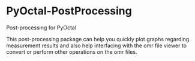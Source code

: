 # PyOctal-PostProcessing
Post-processing for PyOctal

This post-processing package can help you quickly plot graphs regarding measurement results and also help interfacing with the omr file viewer to convert or perform other operations on the omr files.
